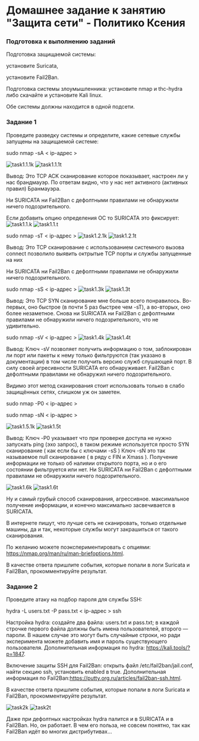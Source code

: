 # Домашнее задание к занятию "Защита сети" - Политико Ксения


### Подготовка к выполнению заданий

Подготовка защищаемой системы:

установите Suricata,

установите Fail2Ban.

Подготовка системы злоумышленника: установите nmap и thc-hydra либо скачайте и установите Kali linux.

Обе системы должны находится в одной подсети.

### Задание 1

Проведите разведку системы и определите, какие сетевые службы запущены на защищаемой системе:

sudo nmap -sA < ip-адрес >

![task1.1.1k](./img/task1.1.1k.png)
![task1.1.1t](./img/task1.1.1t.png)

Вывод: Это TCP ACK сканирование которое показывает, настроен ли у нас брандмауэр. По ответам видно, что у нас нет активного (активных правил) Бранмауэра.

Ни SURICATA ни Fail2Ban с дефолтными правилами не обнаружили ничего подозрительного. 

Если добавить опцию определения ОС то SURICATA это фиксирует:
![task1.1.k](./img/task1.1k.png)
![task1.1.t](./img/task1.1t.png)


sudo nmap -sT < ip-адрес >
![task1.2.1k](./img/task1.2.1k.png)
![task1.2.1t](./img/task1.2.1t.png)

Вывод: Это TCP сканирование с использованием системного вызова connect позволило выявить октрытые TCP порты и службы запущенные на них

Ни SURICATA ни Fail2Ban с дефолтными правилами не обнаружили ничего подозрительного. 


sudo nmap -sS < ip-адрес >
![task1.3k](./img/task1.3.1k.png)
![task1.3t](./img/task1.3.1t.png)

Вывод: Это TCP SYN сканирование мне больше всего понравилось. Во-первых, оно быстрое (в почти 5 раз быстрее чем -sT), а во-вторых, оно более незаметное. Снова ни SURICATA ни Fail2Ban с дефолтными правилами не обнаружили ничего подозрительного, что не удивительно. 


sudo nmap -sV < ip-адрес >
![task1.4k](./img/task1.4k.png)
![task1.4t](./img/task1.4t.png)

Вывод: Ключ -sV позволяет получить информацию о том, заблокирован ли порт или пакеты к нему только фильтруются (так указано в документации) в том числе получить версию служб слушающей порт. В силу своей агресивности SURICATA его обнаруживает. Fail2Ban с дефолтными правилами не обнаружил ничего подозрительного. 

Видимо этот метод сканирования стоит использовать только в слабо защищённых сетях, слишком уж он заметен.



sudo nmap -P0 < ip-адрес >

sudo nmap -sN < ip-адрес >

![task1.5.1k](./img/task1.5.1k.png)
![task1.5t](./img/task1.5t.png)

Вывод: Ключ -P0 указывает что при проверке доступа не нужно запускать ping (эхо запрос), в таком режиме используется просто SYN сканирование ( как если бы с ключами -sS )
Ключ -sN это так называемое null сканирование  ( в ряду с FIN и Xmass ). Получение информации не только об налияии открытого порта, но и о его состоянии фильтруется или нет.
 Ни SURICATA ни Fail2Ban с дефолтными правилами не обнаружили ничего подозрительного. 

![task1.6k](./img/task1.6k.png)
![task1.6t](./img/task1.6t.png)

Ну и самый грубый способ сканирования, агрессивное. максимальное получение информации, и конечно максимально засвечивается в SURICATA.

В интернете пишут, что лучше сеть не сканировать, только отдельные машины, да и так, некоторые службы могут закрашиться от такого сканирования.




По желанию можете поэкспериментировать с опциями: https://nmap.org/man/ru/man-briefoptions.html.

В качестве ответа пришлите события, которые попали в логи Suricata и Fail2Ban, прокомментируйте результат.

### Задание 2

Проведите атаку на подбор пароля для службы SSH:

hydra -L users.txt -P pass.txt < ip-адрес > ssh

Настройка hydra:
создайте два файла: users.txt и pass.txt;
в каждой строчке первого файла должны быть имена пользователей, второго — пароли. В нашем случае это могут быть случайные строки, но ради эксперимента можете добавить имя и пароль существующего пользователя.
Дополнительная информация по hydra: https://kali.tools/?p=1847.

Включение защиты SSH для Fail2Ban:
открыть файл /etc/fail2ban/jail.conf,
найти секцию ssh,
установить enabled в true.
Дополнительная информация по Fail2Ban:https://putty.org.ru/articles/fail2ban-ssh.html.

В качестве ответа пришлите события, которые попали в логи Suricata и Fail2Ban, прокомментируйте результат.

![task2k](./img/task2k.png)
![task2t](./img/task2t.png)

Даже при дефолтных настройках hydra палится и в SURICATA и в Fail2Ban. Но, он работает. В чем его польза, не совсем понятно, так как Fail2Ban идёт во многих дистрибутивах...





